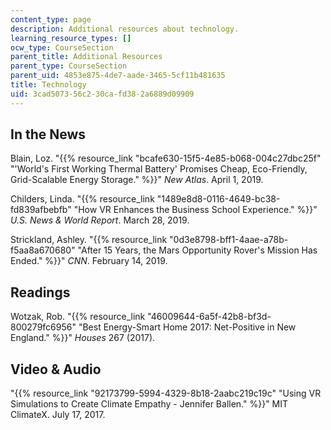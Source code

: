 ```yaml
---
content_type: page
description: Additional resources about technology.
learning_resource_types: []
ocw_type: CourseSection
parent_title: Additional Resources
parent_type: CourseSection
parent_uid: 4853e875-4de7-aade-3465-5cf11b481635
title: Technology
uid: 3cad5073-56c2-30ca-fd38-2a6889d09909
---
```


In the News
-----------

Blain, Loz. "{{% resource_link "bcafe630-15f5-4e85-b068-004c27dbc25f" "'World's First Working Thermal Battery' Promises Cheap, Eco-Friendly, Grid-Scalable Energy Storage." %}}" _New Atlas_. April 1, 2019.

Childers, Linda. "{{% resource_link "1489e8d8-0116-4649-bc38-fd839afbebfb" "How VR Enhances the Business School Experience." %}}" _U.S. News & World Report_. March 28, 2019.

Strickland, Ashley. "{{% resource_link "0d3e8798-bff1-4aae-a78b-f5aa8a670680" "After 15 Years, the Mars Opportunity Rover's Mission Has Ended." %}}" _CNN_. February 14, 2019.

Readings
--------

Wotzak, Rob. "{{% resource_link "46009644-6a5f-42b8-bf3d-800279fc6956" "Best Energy-Smart Home 2017: Net-Positive in New England." %}}" _Houses_ 267 (2017).

Video & Audio
-------------

"{{% resource_link "92173799-5994-4329-8b18-2aabc219c19c" "Using VR Simulations to Create Climate Empathy - Jennifer Ballen." %}}" MIT ClimateX. July 17, 2017.